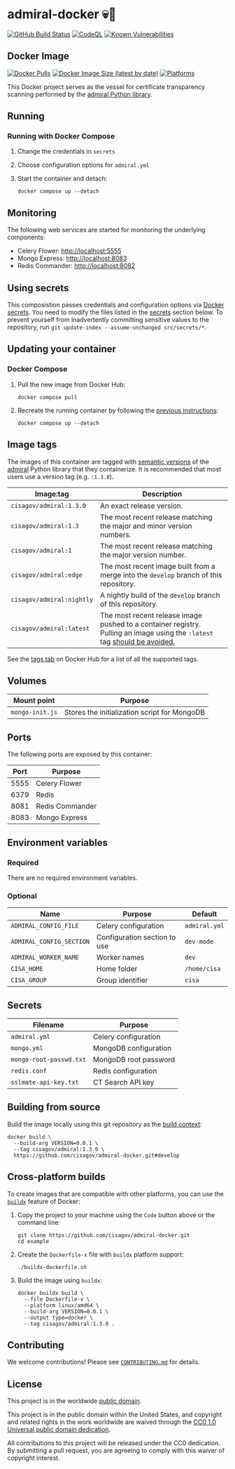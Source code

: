 # admiral-docker 💀🐳 #

[![GitHub Build Status](https://github.com/cisagov/admiral-docker/workflows/build/badge.svg)](https://github.com/cisagov/admiral-docker/actions/workflows/build.yml)
[![CodeQL](https://github.com/cisagov/admiral-docker/workflows/CodeQL/badge.svg)](https://github.com/cisagov/admiral-docker/actions/workflows/codeql-analysis.yml)
[![Known Vulnerabilities](https://snyk.io/test/github/cisagov/admiral-docker/badge.svg)](https://snyk.io/test/github/cisagov/admiral-docker)

## Docker Image ##

[![Docker Pulls](https://img.shields.io/docker/pulls/cisagov/admiral)](https://hub.docker.com/r/cisagov/admiral)
[![Docker Image Size (latest by date)](https://img.shields.io/docker/image-size/cisagov/admiral)](https://hub.docker.com/r/cisagov/admiral)
[![Platforms](https://img.shields.io/badge/platforms-amd64%20%7C%20arm%2Fv6%20%7C%20arm%2Fv7%20%7C%20arm64%20%7C%20ppc64le%20%7C%20s390x-blue)](https://hub.docker.com/r/cisagov/admiral-docker/tags)

This Docker project serves as the vessel for certificate transparency
scanning performed by the [admiral Python library](https://github.com/cisagov/admiral).

## Running ##

### Running with Docker Compose ###

1. Change the credentials in `secrets`
1. Choose configuration options for `admiral.yml`
1. Start the container and detach:

    ```console
    docker compose up --detach
    ```

## Monitoring ##

The following web services are started for monitoring the underlying components:

- Celery Flower: [http://localhost:5555](http://localhost:5555)
- Mongo Express: [http://localhost:8083](http://localhost:8083)
- Redis Commander: [http://localhost:8082](http://localhost:8082)

## Using secrets ##

This composistion passes credentials and configuration options via [Docker
secrets](https://docs.docker.com/engine/swarm/secrets/). You need to modify
the files listed in the [secrets](#secrets) section below. To prevent yourself
from inadvertently committing sensitive values to the repository, run
`git update-index --assume-unchanged src/secrets/*`.

## Updating your container ##

### Docker Compose ###

1. Pull the new image from Docker Hub:

    ```console
    docker compose pull
    ```

1. Recreate the running container by following the [previous instructions](#running-with-docker-compose):

    ```console
    docker compose up --detach
    ```

## Image tags ##

The images of this container are tagged with [semantic
versions](https://semver.org) of the [admiral](https://github.com/cisagov/admiral)
Python library that they containerize.  It is recommended that most users
use a version tag (e.g. `:1.3.0`).

| Image:tag | Description |
|-----------|-------------|
|`cisagov/admiral:1.3.0`| An exact release version. |
|`cisagov/admiral:1.3`| The most recent release matching the major and minor version numbers. |
|`cisagov/admiral:1`| The most recent release matching the major version number. |
|`cisagov/admiral:edge` | The most recent image built from a merge into the `develop` branch of this repository. |
|`cisagov/admiral:nightly` | A nightly build of the `develop` branch of this repository. |
|`cisagov/admiral:latest`| The most recent release image pushed to a container registry.  Pulling an image using the `:latest` tag [should be avoided.](https://vsupalov.com/docker-latest-tag/) |

See the [tags tab](https://hub.docker.com/r/cisagov/admiral/tags) on Docker
Hub for a list of all the supported tags.

## Volumes ##

| Mount point | Purpose        |
|-------------|----------------|
| `mongo-init.js`  |  Stores the initialization script for MongoDB   |

## Ports ##

The following ports are exposed by this container:

| Port | Purpose        |
|------|----------------|
| 5555 | Celery Flower |
| 6379 | Redis |
| 8081 | Redis Commander |
| 8083 | Mongo Express |

## Environment variables ##

### Required ###

There are no required environment variables.

<!--
| Name  | Purpose | Default |
|-------|---------|---------|
| `REQUIRED_VARIABLE` | Describe its purpose. | `null` |
-->

### Optional ###

| Name  | Purpose | Default |
|-------|---------|---------|
| `ADMIRAL_CONFIG_FILE` | Celery configuration | `admiral.yml` |
| `ADMIRAL_CONFIG_SECTION` | Configuration section to use  | `dev-mode` |
| `ADMIRAL_WORKER_NAME` | Worker names | `dev` |
| `CISA_HOME` | Home folder | `/home/cisa` |
| `CISA_GROUP` | Group identifier | `cisa` |

## Secrets ##

| Filename     | Purpose |
|--------------|---------|
| `admiral.yml` | Celery configuration |
| `mongo.yml` | MongoDB configuration |
| `mongo-root-passwd.txt` | MongoDB root password |
| `redis.conf` | Redis configuration |
| `sslmate-api-key.txt` | CT Search API key |

## Building from source ##

Build the image locally using this git repository as the [build context](https://docs.docker.com/engine/reference/commandline/build/#git-repositories):

```console
docker build \
  --build-arg VERSION=0.0.1 \
  --tag cisagov/admiral:1.3.0 \
  https://github.com/cisagov/admiral-docker.git#develop
```

## Cross-platform builds ##

To create images that are compatible with other platforms, you can use the
[`buildx`](https://docs.docker.com/buildx/working-with-buildx/) feature of
Docker:

1. Copy the project to your machine using the `Code` button above
   or the command line:

    ```console
    git clone https://github.com/cisagov/admiral-docker.git
    cd example
    ```

1. Create the `Dockerfile-x` file with `buildx` platform support:

    ```console
    ./buildx-dockerfile.sh
    ```

1. Build the image using `buildx`:

    ```console
    docker buildx build \
      --file Dockerfile-x \
      --platform linux/amd64 \
      --build-arg VERSION=0.0.1 \
      --output type=docker \
      --tag cisagov/admiral:1.3.0 .
    ```

## Contributing ##

We welcome contributions!  Please see [`CONTRIBUTING.md`](CONTRIBUTING.md) for
details.

## License ##

This project is in the worldwide [public domain](LICENSE).

This project is in the public domain within the United States, and
copyright and related rights in the work worldwide are waived through
the [CC0 1.0 Universal public domain
dedication](https://creativecommons.org/publicdomain/zero/1.0/).

All contributions to this project will be released under the CC0
dedication. By submitting a pull request, you are agreeing to comply
with this waiver of copyright interest.
